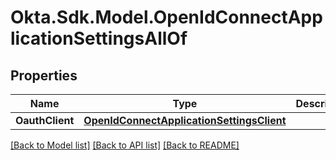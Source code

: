 # Okta.Sdk.Model.OpenIdConnectApplicationSettingsAllOf

## Properties

Name | Type | Description | Notes
------------ | ------------- | ------------- | -------------
**OauthClient** | [**OpenIdConnectApplicationSettingsClient**](OpenIdConnectApplicationSettingsClient.md) |  | [optional] 

[[Back to Model list]](../README.md#documentation-for-models) [[Back to API list]](../README.md#documentation-for-api-endpoints) [[Back to README]](../README.md)

